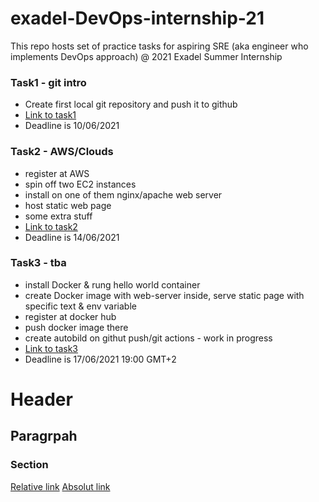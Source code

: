 # exadel-DevOps-internship-21
This repo hosts set of practice tasks for aspiring SRE (aka engineer who implements DevOps approach) @ 2021 Exadel Summer Internship

### Task1 - git intro
* Create first local git repository and push it to github
* [Link to task1](https://github.com/telecomprofi/exadel-DevOps-internship-21/tree/main/task1/)
* Deadline is 10/06/2021

### Task2 - AWS/Clouds 
* register at AWS
* spin off two EC2 instances
* install on one of them nginx/apache web server
* host static web page
* some extra stuff
* [Link to task2](https://github.com/telecomprofi/exadel-DevOps-internship-21/tree/main/task2/)
* Deadline is 14/06/2021

### Task3 - tba
* install Docker & rung hello world container
* create Docker image with web-server inside, serve static page with specific text & env variable
* register at docker hub
* push docker image there
* create autobild on githut push/git actions - work in progress
* [Link to task3](https://github.com/telecomprofi/exadel-DevOps-internship-21/tree/main/task3/)
* Deadline is 17/06/2021 19:00 GMT+2



# Header
## Paragrpah
### Section
[Relative link](/task1/README.md)
[Absolut link](https://github.com/telecomprofi/exadel-DevOps-internship-21/tree/main/task1/README.md)

